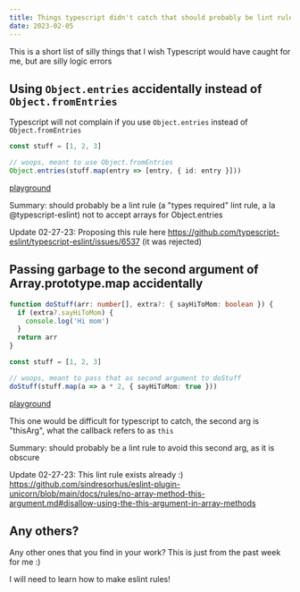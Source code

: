 ```yaml
---
title: Things typescript didn't catch that should probably be lint rules
date: 2023-02-05
---
```


This is a short list of silly things that I wish Typescript would have caught
for me, but are silly logic errors

## Using `Object.entries` accidentally instead of `Object.fromEntries`

Typescript will not complain if you use `Object.entries` instead of
`Object.fromEntries`

```typescript
const stuff = [1, 2, 3]

// woops, meant to use Object.fromEntries
Object.entries(stuff.map(entry => [entry, { id: entry }]))
```

[playground](https://www.typescriptlang.org/play?#code/FAYw9gdgzgLgBLArgM2QXgNoEYA0AmHAZgF1gB5AIwCsBTEGAOhohgCcBLGqACiVQYC2AQwAO3ZmwCeaAHwYJrSTjgBvdgBMAXAskBfYgEoDQA)

Summary: should probably be a lint rule (a "types required" lint rule, a la
@typescript-eslint) not to accept arrays for Object.entries

Update 02-27-23: Proposing this rule here
https://github.com/typescript-eslint/typescript-eslint/issues/6537 (it was
rejected)

## Passing garbage to the second argument of Array.prototype.map accidentally

```typescript
function doStuff(arr: number[], extra?: { sayHiToMom: boolean }) {
  if (extra?.sayHiToMom) {
    console.log('Hi mom')
  }
  return arr
}

const stuff = [1, 2, 3]

// woops, meant to pass that as second argument to doStuff
doStuff(stuff.map(a => a * 2, { sayHiToMom: true }))
```

[playground](https://www.typescriptlang.org/play?#code/FAMwrgdgxgLglgewgAgCYIMozCEAKAQwCciAuCMAWwCMBTIgbQF0AaZWgDxiIIH5SA3gGcCATwAScACoIAsgkqlqCBABtaBCAF8AlMgHBkyOPk7c+AOhETpchXoNGjUJELW0LqhAHM8AcklkSgU-HUNkLXCiWmwiFGIiYEjgFwghGGR0nBAAXgYARhYAJhYAZiZgdCxsvCzcC0oCAAdCHIA+AgAqEuExSRl5RW4wWl0dIA)

This one would be difficult for typescript to catch, the second arg is
"thisArg", what the callback refers to as `this`

Summary: should probably be a lint rule to avoid this second arg, as it is
obscure

Update 02-27-23: This lint rule exists already :)
https://github.com/sindresorhus/eslint-plugin-unicorn/blob/main/docs/rules/no-array-method-this-argument.md#disallow-using-the-this-argument-in-array-methods

## Any others?

Any other ones that you find in your work? This is just from the past week for
me :)

I will need to learn how to make eslint rules!
